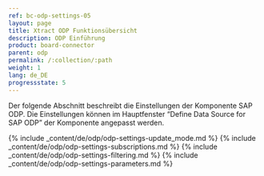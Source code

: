 ```yaml
---
ref: bc-odp-settings-05
layout: page
title: Xtract ODP Funktionsübersicht
description: ODP Einführung
product: board-connector
parent: odp
permalink: /:collection/:path
weight: 1
lang: de_DE
progressstate: 5
---
```


Der folgende Abschnitt beschreibt die Einstellungen der Komponente SAP ODP. Die Einstellungen können im Hauptfenster “Define Data Source for SAP ODP” der Komponente angepasst werden. 

{% include _content/de/odp/odp-settings-update_mode.md %} 
{% include _content/de/odp/odp-settings-subscriptions.md %} 
{% include _content/de/odp/odp-settings-filtering.md %} 
{% include _content/de/odp/odp-settings-parameters.md %}

